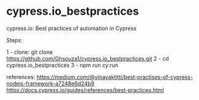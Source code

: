 # cypress.io_bestpractices
cypress.io: Best practices of automation in Cypress

Steps:

1 - clone: git clone https://github.com/Ghsouza1/cypress.io_bestpractices.git
2 - cd cypress.io_bestpractices
3 - npm run cy:run

references: 
https://medium.com/@vinayaktitti/best-practises-of-cypress-nodejs-framework-a7248e6d24b9
https://docs.cypress.io/guides/references/best-practices.html


